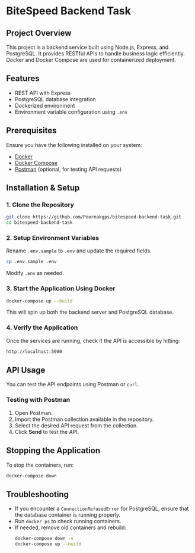 # BiteSpeed Backend Task

## Project Overview
This project is a backend service built using Node.js, Express, and PostgreSQL. It provides RESTful APIs to handle business logic efficiently. Docker and Docker Compose are used for containerized deployment.

## Features
- REST API with Express
- PostgreSQL database integration
- Dockerized environment
- Environment variable configuration using `.env`

## Prerequisites
Ensure you have the following installed on your system:
- [Docker](https://www.docker.com/get-started)
- [Docker Compose](https://docs.docker.com/compose/)
- [Postman](https://www.postman.com/) (optional, for testing API requests)

## Installation & Setup

### 1. Clone the Repository
```sh
git clone https://github.com/Poornakgps/bitespeed-backend-task.git
cd bitespeed-backend-task
```

### 2. Setup Environment Variables
Rename `.env.sample` to `.env` and update the required fields.
```sh
cp .env.sample .env
```
Modify `.env` as needed.

### 3. Start the Application Using Docker
```sh
docker-compose up --build
```
This will spin up both the backend server and PostgreSQL database.

### 4. Verify the Application
Once the services are running, check if the API is accessible by hitting:
```sh
http://localhost:5000
```

## API Usage
You can test the API endpoints using Postman or `curl`. 

### Testing with Postman
1. Open Postman.
2. Import the Postman collection available in the repository.
3. Select the desired API request from the collection.
4. Click **Send** to test the API.

## Stopping the Application
To stop the containers, run:
```sh
docker-compose down
```

## Troubleshooting
- If you encounter a `ConnectionRefusedError` for PostgreSQL, ensure that the database container is running properly.
- Run `docker ps` to check running containers.
- If needed, remove old containers and rebuild:
  ```sh
  docker-compose down -v
  docker-compose up --build
  ```

